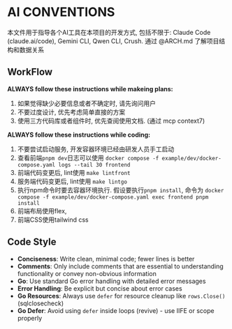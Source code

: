# AI CONVENTIONS

本文件用于指导各个AI工具在本项目的开发方式, 包括不限于: Claude Code (claude.ai/code), Gemini CLI, Qwen CLI, Crush.
通过 @ARCH.md 了解项目结构和数据关系

## WorkFlow

**ALWAYS follow these instructions while makeing plans:**
1. 如果觉得缺少必要信息或者不确定时, 请先询问用户
2. 不要过度设计, 优先考虑简单直接的方案
3. 使用三方代码库或者组件时, 优先查阅使用文档. (通过 mcp context7)


**ALWAYS follow these instructions while coding:**
1. 不要尝试启动服务, 开发容器环境已经由研发人员手工启动
2. 查看前端`pnpm dev`日志可以使用 `docker compose -f example/dev/docker-compose.yaml logs --tail 30 frontend`
3. 前端代码变更后, lint使用 `make lintfront`
4. 服务端代码变更后, lint使用 `make lintgo`
5. 执行npm命令时要去容器环境执行. 假设要执行`pnpm install`, 命令为 `docker compose -f example/dev/docker-compose.yaml exec frontend pnpm install`
6. 前端布局使用flex,
7. 前端CSS使用tailwind css

## Code Style

- **Conciseness**: Write clean, minimal code; fewer lines is better
- **Comments**: Only include comments that are essential to understanding functionality or convey non-obvious information
- **Go**: Use standard Go error handling with detailed error messages
- **Error Handling**: Be explicit but concise about error cases
- **Go Resources**: Always use `defer` for resource cleanup like `rows.Close()` (sqlclosecheck)
- **Go Defer**: Avoid using `defer` inside loops (revive) - use IIFE or scope properly
